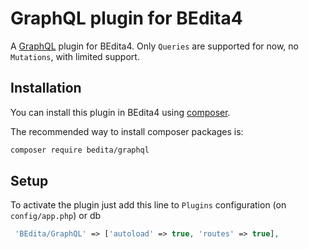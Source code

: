 # GraphQL plugin for BEdita4

A [GraphQL](http://graphql.org) plugin for BEdita4. Only ``Queries`` are supported for now, no ``Mutations``, with limited support.

## Installation

You can install this plugin in BEdita4 using [composer](http://getcomposer.org).

The recommended way to install composer packages is:

```bash
composer require bedita/graphql
```

## Setup

To activate the plugin just add this line to `Plugins` configuration (on `config/app.php`) or db

```php
 'BEdita/GraphQL' => ['autoload' => true, 'routes' => true],
```
